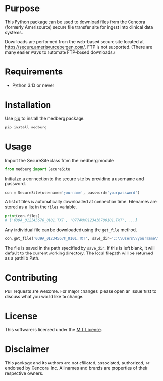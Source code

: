 # Purpose

This Python package can be used to download files from the Cencora (formerly
Amerisource) secure file transfer site for ingest into clinical data systems.

Downloads are performed from the web-based secure site located at
https://secure.amerisourcebergen.com/. FTP is not supported. (There are many
easier ways to automate FTP-based downloads.)

# Requirements

- Python 3.10 or newer

# Installation

Use [pip](https://pip.pypa.io/en/stable/) to install the medberg package.

```bash
pip install medberg
```

# Usage

Import the SecureSite class from the medberg module.

```python
from medberg import SecureSite
```

Initialize a connection to the secure site by providing a username and password.
```python
con = SecureSite(username='yourname', password='yourpassword')
```

A list of files is automatically downloaded at connection time. Filenames are stored as
a list in the `files` variable.

```python
print(con.files)
# ['039A_012345678_0101.TXT', '077AXM0123456780101.TXT', ...]
```

Any individual file can be downloaded using the `get_file` method.

```python
con.get_file('039A_012345678_0101.TXT', save_dir='C:\\Users\\yourname\\Downloads\\')
```

The file is saved in the path specified by `save_dir`. If this is left blank, it will
default to the current working directory. The local filepath will be returned as a
pathlib Path.

# Contributing

Pull requests are welcome. For major changes, please open an issue first to discuss what
you would like to change.

# License

This software is licensed under the [MIT License](https://choosealicense.com/licenses/mit/).

# Disclaimer

This package and its authors are not afiliated, associated, authorized, or endorsed by
Cencora, Inc. All names and brands are properties of their respective owners.